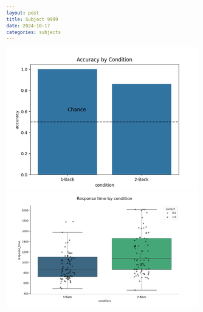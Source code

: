 ```yaml
---
layout: post
title: Subject 9999
date: 2024-10-17
categories: subjects
---
```


![](data/9999/run-7/9999_ATS_acc.png)
![](data/9999/run-7/9999_ATS_rt.png)
